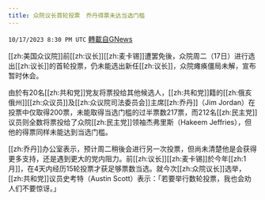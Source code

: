 ```yaml
---
title: 众院议长首轮投票　乔丹得票未达当选门槛
---
```

`10/17/2023 8:30 PM UTC` [轉載自GNews](https://gnews.org/articles/1846803)

[[zh:美国众议院]]前[[zh:议长]][[zh:麦卡锡]]遭罢免後，众院周二（17日）进行选出[[zh:议长]]的首轮投票，仍未能选出新任[[zh:议长]]，众院瘫痪僵局未解，宣布暂时休会。

由於有20名[[zh:共和党]]党友将票投给其他候选人，[[zh:共和党]]籍的[[zh:俄亥俄州]][[zh:众议员]]及[[zh:众议院司法委员会]]主席[[zh:乔丹]]（Jim Jordan）在投票中仅取得200票，未能取得当选门槛的过半票数217票，而212名[[zh:民主党]]议员则全数将票投给了众院[[zh:民主党]]领袖杰弗里斯（Hakeem Jeffries），但他的得票同样未能达到当选门槛。

[[zh:乔丹]]办公室表示，预计周二稍後会进行另一次投票，但尚未清楚他是会获得更多支持，还是遇到更大的党内阻力。前[[zh:议长]][[zh:麦卡锡]]於今年[[zh:1月]]，在4天内经历15轮投票才获足够票数当选。就今次[[zh:众院议长]]选举，[[zh:共和党]]议员史考特（Austin Scott）表示：「若要举行数轮投票，我也会劝人们不要惊讶。」
